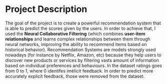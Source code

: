 # Project Description

The goal of the project is to create a powerful recommendation system that is able to predict the scores given by the users. In order to achieve that, I used the **Neural Collaborative Filtering** (which combines **user-item relationships** and learns complex relationships between them through neural networks, improving the ability to recommend items based on historical behavior). Recommendation Systems are models strongly used nowadays (for instance by Netflix, Amazon, etc) because they help users to discover new products or services by filtering vasts amount of information based on individual preferences and behaviours.
In the dataset ratings goes from 0 to 1, where 0 identifes imèlicit feedback. In order to predict more accurately explicit feedback, those were removed from the dataset.
























